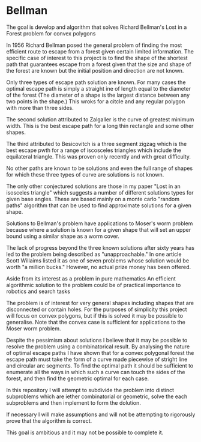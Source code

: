 # Bellman
The goal is develop and algorithm that solves Richard Bellman's Lost in a Forest problem for convex polygons 

In 1956 Richard Bellman posed the general problem of finding the most efficient route to escape from a forest given certain limited information. The specific case of interest to this project is to find the shape of the shortest path that guarantees escape from a forest given that the size and shape of the forest are known but the initial position and direction are not known.

Only three types of escape path solution are known. For many cases the optimal escape path is simply a straight ine of length equal to the diameter of the forest (The diameter of a shape is the largest distance between any two points in the shape.) This wroks for a citcle and any regular polygon with more than three sides. 

The second solution attributed to Zalgaller is the curve of greatest minimum width. This is the best escape path for a long thin rectangle and some other shapes. 

The third attributed to Besicovitch is a three segment zigzag which is the best escape pwth for a range of iscosceles triangles which include the equilateral triangle. This was proven only recently and with great difficulty.

No other paths are known to be solutions and even the full range of shapes for which these three types of curve are solutions is not known.

The only other conjectured solutions are those in my paper "Lost in an isosceles triangle" which suggests a number of different solutions types for given base angles. These are based mainly on a monte carlo "random paths" algorithm that can be used to find approximate solutions for a given shape.  

Solutions to Bellman's problem have applications to Moser's worm problem because where a solution is known for a given shape that will set an upper bound using a similar shape as a worm cover.

The lack of progress beyond the three known solutions after sixty years has led to the problem being described as "unapproachable." In one article Scott Willaims listed it as one of seven problems whose solution would be worth "a million bucks." However, no actual prize money has been offered.

Aside from its interest as a problem in pure mathematics An efficient algorithmic solution to the problem could be of practical importance to robotics and search tasks

The problem is of interest for very general shapes including shapes that are disconnected or contain holes. For the purposes of simplicity this project will focus on convex polygons, but if this is solved it may be possible to generalise. Note that the convex case is sufficient for applications to the Moser worm problem.

Despite the pessimism about solutions I believe that it may be possible to resolve the problem using a combinatorical result. By analysing the nature of optimal escape paths I have shown that for a convex polygonal forest the escape path must take the form of a curve made piecewise of stright line and circular arc segments. To find the optimal path it should be sufficient to enumerate all the ways in which such a curve can touch the sides of the forest, and then find the geometric optimal for each case.

In this repository I will attempt to subdivide the problem into distinct subproblems which are iether combinatorial or geometric, solve the each subproblems and then implement to form the dolution.

If necessary I will make assumptions and will not be attempting to rigorously prove that the algorithm is correct. 

This goal is ambitious and it may not be possible to complete it.
